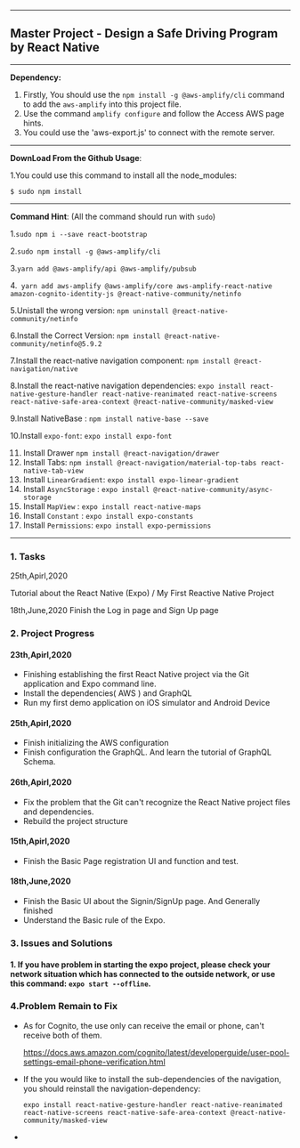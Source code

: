 

---

## Master Project - Design a Safe Driving Program by React Native

---

**Dependency:**

1. Firstly, You should use the `npm install -g @aws-amplify/cli` command to add the `aws-amplify` into this project file.
2. Use the command `amplify configure` and follow the Access AWS page hints.
3. You could use the 'aws-export.js' to connect with the remote server.

---

**DownLoad From the Github Usage**:

1.You could use this command to install all the node_modules:  

```
$ sudo npm install 
```

---

**Command Hint**: (All the command should run with `sudo`)

1.`sudo npm i --save react-bootstrap`

2.`sudo npm install -g @aws-amplify/cli`

3.`yarn add @aws-amplify/api @aws-amplify/pubsub`

4.` yarn add aws-amplify @aws-amplify/core aws-amplify-react-native amazon-cognito-identity-js @react-native-community/netinfo`

5.Unistall the wrong version: `npm uninstall @react-native-community/netinfo` 

6.Install the Correct Version: `npm install @react-native-community/netinfo@5.9.2`

7.Install the react-native navigation component: `npm install @react-navigation/native`

8.Install the react-native navigation dependencies: `expo install react-native-gesture-handler react-native-reanimated react-native-screens react-native-safe-area-context @react-native-community/masked-view`

9.Install NativeBase :   `npm install native-base --save`

10.Install `expo-font`:  `expo install expo-font`

11. Install Drawer `npm install @react-navigation/drawer`
12. Install Tabs:   `npm install @react-navigation/material-top-tabs react-native-tab-view`
13. Install `LinearGradient`:    `expo install expo-linear-gradient`
14. Install `AsyncStorage` : `expo install @react-native-community/async-storage`
15. Install  `MapView` : `expo install react-native-maps`
16. Install `Constant` : `expo install expo-constants`
17. Install `Permissions`: `expo install expo-permissions`

---

### 1. Tasks 

<TODO>

<date>  25th,Apirl,2020  </date>

<content> Tutorial about the React Native (Expo) / My First Reactive Native Project</content>

<date>   18th,June,2020  </date>
<content> Finish the Log in page and Sign Up page </content>


</TODO>



### 2. Project Progress

#### 23th,Apirl,2020

+ Finishing establishing the first React Native project via the Git application and Expo command line.
+ Install the dependencies( AWS ) and GraphQL
+ Run my first demo application on iOS simulator and Android Device

#### 25th,Apirl,2020

+ Finish initializing the AWS configuration
+ Finish configuration the GraphQL. And learn the tutorial of GraphQL Schema.

#### 26th,Apirl,2020

+ Fix the problem that the Git can't recognize the React Native project files and dependencies.
+ Rebuild the project structure

#### 15th,Apirl,2020
+ Finish the Basic Page registration UI and function and test.

#### 18th,June,2020
+ Finish the Basic UI about the Signin/SignUp page. And Generally finished 
+ Understand the Basic rule of the Expo.



### 3. Issues and Solutions

#### 1. If you have problem in starting the expo project, please check your network situation which has connected to the outside network, or use this command: `expo start --offline`.



### 4.Problem Remain to Fix

+ As for Cognito, the use only can receive the email or phone, can't receive both of them. 

  https://docs.aws.amazon.com/cognito/latest/developerguide/user-pool-settings-email-phone-verification.html

+ If the you would like to install the sub-dependencies of the navigation, you should reinstall the navigation-dependency:

  `expo install react-native-gesture-handler react-native-reanimated react-native-screens react-native-safe-area-context @react-native-community/masked-view`

+ 




















